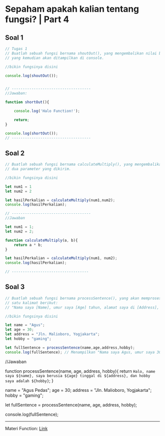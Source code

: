 # Sepaham apakah kalian tentang fungsi? | Part 4

## Soal 1
```js
// Tugas 1
// Buatlah sebuah fungsi bernama shoutOut(), yang mengembalikan nilai berupa "Halo Function!", 
// yang kemudian akan ditampilkan di console.

//bikin fungsinya disini

console.log(shoutOut());


// ------------------------------------
//Jawaban:

function shortOut(){

    console.log('Halo Function!');

    return;
}

console.log(shortOut());
// ------------------------------------
```

## Soal 2
```js
// Buatlah sebuah fungsi bernama calculateMultiply(), yang mengembalikan nilai berupa hasil kali dari 
// dua parameter yang dikirim.

//bikin fungsinya disini

let num1 = 1
let num2 = 2

let hasilPerkalian = calculateMultiply(num1,num2);
console.log(hasilPerkalian);

// ------------------------------------
//Jawaban

let num1 = 1;
let num2 = 2;

function calculateMultiply(a, b){
    return a * b;
}

let hasilPerkalian = calculateMultiply(num1, num2);
console.log(hasilPerkalian);

// -----------------------------------
```
## Soal 3
```js
// Buatlah sebuah fungsi bernama processSentence(), yang akan memproses seluruh parameter yang diinput menjadi 
// satu kalimat berikut: 
// "Nama saya [Name], umur saya [Age] tahun, alamat saya di [Address], dan saya punya hobby yaitu [hobby]!"

//bikin fungsinya disini

let name = "Agus";
let age = 30;
let address = "Jln. Malioboro, Yogjakarta";
let hobby = "gaming";

let fullSentence = processSentence(name,age,address,hobby);
console.log(fullSentence); // Menampilkan "Nama saya Agus, umur saya 30 tahun, alamat saya di Jln. Malioboro, Yogjakarta, dan saya punya hobby yaitu gaming!"
```
//Jawaban

function processSentence(name, age, address, hobby){
    return `Halo, name saya ${name}, saya berusia ${age} tinggal di ${address}, dan hobby saya adalah ${hobby}`;
}

name = "Agus Pedas";
age = 30;
address = "Jln. Malioboro, Yogjakarta";
hobby = "gaming";

let fullSentence = processSentence(name, age, address, hobby);

console.log(fullSentence);

---
Materi Function: [Link](../../study-materials/part6.md)
